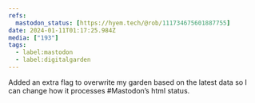 ```yaml
---
refs:
  mastodon_status: [https://hyem.tech/@rob/111734675601887755]
date: 2024-01-11T01:17:25.984Z
media: ["193"]
tags:
  - label:mastodon
  - label:digitalgarden
---
```


Added an extra flag to overwrite my garden based on the latest data so I can change how it processes #Mastodon’s html status.
